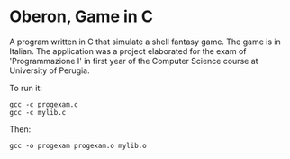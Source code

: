# Oberon, Game in C

A program written in C that simulate a shell fantasy game. The game is in Italian.
The application was a project elaborated for the exam of 'Programmazione I' in first year of the Computer Science course at University of Perugia.

To run it:

```shell
gcc -c progexam.c
gcc -c mylib.c
```

Then:

```shell
gcc -o progexam progexam.o mylib.o
```
